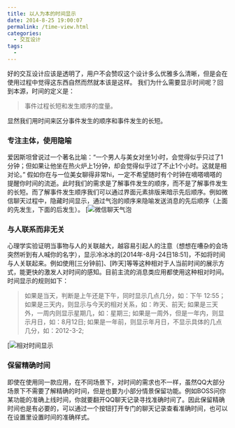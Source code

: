 ```yaml
---
title: 以人为本的时间显示
date: 2014-8-25 19:00:07
permalink: /time-view.html
categories:
  - 交互设计
tags:
  - 
---
```


好的交互设计应该是透明了，用户不会赞叹这个设计多么优雅多么清晰，但是会在使用过程中觉得这东西自然而然就本该是这样。
我们为什么需要显示时间呢？回到本源，时间的定义是：

> 事件过程长短和发生顺序的度量。

显然我们用时间来区分事件发生的顺序和事件发生的长短。<!-- more -->

### 专注主体，使用隐喻

爱因斯坦曾说过一个著名比喻：“一个男人与美女对坐1小时，会觉得似乎只过了1分钟；但如果让他坐在热火炉上1分钟，却会觉得似乎过了不止1个小时。这就是相对论。” 假如你在与一位美女聊得非常hi，一定不希望随时有个时钟在嘀嗒嘀嗒的提醒你时间的流逝。此时我们的需求是了解事件发生的顺序，而不是了解事件发生的长短。而了解事件发生顺序我们可以通过界面元素排版来暗示先后顺序。例如微信聊天过程中，隐藏时间显示，通过气泡的顺序来隐喻发送消息的先后顺序（上面的先发生，下面的后发生）。
[![微信聊天气泡](http://pic.ftium4.com/weixin-1.jpeg)

### 与人联系而非无关

心理学实验证明当事物与人的关联越大，越容易引起人的注意（想想在嘈杂的会场突然听到有人喊你的名字），显示冷冰冰的[2014年-8月-24日18:51]，不如将时间与人关联起来。例如使用[三分钟前]、[昨天]等等这种相对于人当前时间的展示方式，能更快的激发人对时间的感知。目前主流的消息类应用都使用这种相对时间。时间显示的规则如下：

> 如果是当天，判断是上午还是下午，同时显示几点几分，如：下午 12:55；
> 如果是三天内，则显示与今天的相对关系，如：昨天、前天;
> 如果是三天外，一周内则显示星期几，如：星期三;
> 如果是一周外，但是一年内，则显示月日，如：8月12日;
> 如果是一年前，则显示年月日，不显示具体的几点几分，如：2012-3-2;

[![相对时间显示](http://pic.ftium4.com/IMG_0254-1.png)

### 保留精确时间

即使在使用同一款应用，在不同场景下，对时间的需求也不一样，虽然QQ大部分场景下不需要了解精确的时间，但是也要为小部分情景保留功能。例如BOSS问你某功能的准确上线时间，你就要翻开QQ聊天记录寻找准确时间了。因此保留精确时间也是有必要的，可以通过一个按钮打开专门的聊天记录查看准确时间，也可以在设置里设置时间的准确样式。